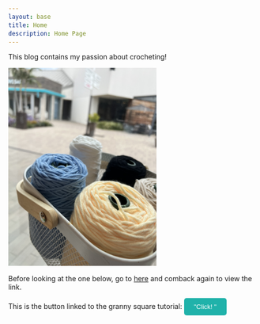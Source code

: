 ```yaml
---
layout: base
title: Home 
description: Home Page
---
```

This blog contains my passion about crocheting!

<img src="navigation/images/notebooks/IMG_3986.jpeg" alt="Description" style="width:300px; height:auto;">

Before looking at the one below, go to [here](navigation/crochet.md) and comback again to view the link.

This is the button linked to the granny square tutorial:
<a href="https://www.youtube.com/watch?v=euqnRKNJaXo">
    <button style="background-color:    #20B2AA; color: white; padding: 10px 20px; border: none; border-radius: 5px; cursor: pointer;">"Click! "</button>





